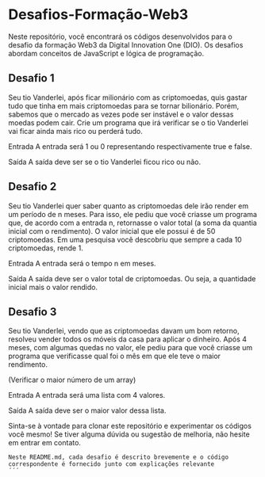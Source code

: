 # Desafios-Formação-Web3

Neste repositório, você encontrará os códigos desenvolvidos para o desafio da formação Web3 da Digital Innovation One (DIO). Os desafios abordam conceitos de JavaScript e lógica de programação.

## Desafio 1 

Seu tio Vanderlei, após ficar milionário com as criptomoedas, quis gastar tudo que tinha em mais criptomoedas para se tornar bilionário. Porém, sabemos que o mercado as vezes pode ser instável e o valor dessas moedas podem cair. Crie um programa que irá verificar se o tio Vanderlei vai ficar ainda mais rico ou perderá tudo.

Entrada
A entrada será 1 ou 0 representando respectivamente true e false.

Saída
A saída deve ser se o tio Vanderlei ficou rico ou não.


## Desafio 2

Seu tio Vanderlei quer saber quanto as criptomoedas dele irão render em um período de n meses. Para isso, ele pediu que você criasse um programa que, de acordo com a entrada n, retornasse o valor total (a soma da quantia inicial com o rendimento). O valor inicial que ele possui é de 50 criptomoedas. Em uma pesquisa você descobriu que sempre a cada 10 criptomoedas, rende 1.

Entrada
A entrada será o tempo n em meses.

Saída
A saída deve ser o valor total de criptomoedas. Ou seja, a quantidade inicial mais o valor rendido.

## Desafio 3

Seu tio Vanderlei, vendo que as criptomoedas davam um bom retorno, resolveu vender todos os móveis da casa para aplicar o dinheiro. Após 4 meses, com algumas quedas no valor, ele pediu para que você criasse um programa que verificasse qual foi o mês em que ele teve o maior rendimento.

(Verificar o maior número de um array)

Entrada
A entrada será uma lista com 4 valores.

Saída
A saída deve ser o maior valor dessa lista.



Sinta-se à vontade para clonar este repositório e experimentar os códigos você mesmo! Se tiver alguma dúvida ou sugestão de melhoria, não hesite em entrar em contato.

  ```
Neste README.md, cada desafio é descrito brevemente e o código correspondente é fornecido junto com explicações relevante
  ´´´
